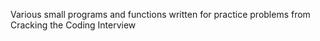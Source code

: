 Various small programs and functions written for practice problems from Cracking the Coding Interview
